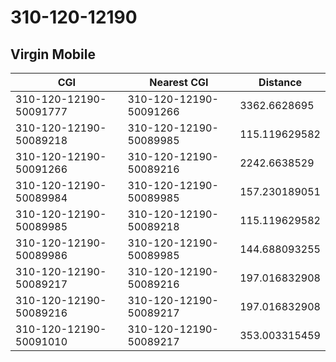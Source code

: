 # 310-120-12190
## Virgin Mobile


| CGI | Nearest CGI | Distance |
|-----|-------------|----------|
| 310-120-12190-50091777 | 310-120-12190-50091266 | 3362.6628695 |
| 310-120-12190-50089218 | 310-120-12190-50089985 | 115.119629582 |
| 310-120-12190-50091266 | 310-120-12190-50089216 | 2242.6638529 |
| 310-120-12190-50089984 | 310-120-12190-50089985 | 157.230189051 |
| 310-120-12190-50089985 | 310-120-12190-50089218 | 115.119629582 |
| 310-120-12190-50089986 | 310-120-12190-50089985 | 144.688093255 |
| 310-120-12190-50089217 | 310-120-12190-50089216 | 197.016832908 |
| 310-120-12190-50089216 | 310-120-12190-50089217 | 197.016832908 |
| 310-120-12190-50091010 | 310-120-12190-50089217 | 353.003315459 |
